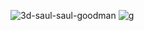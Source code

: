



![3d-saul-saul-goodman](https://github.com/nana1998Y/nana1998Y/assets/145150000/8bbaea85-eddc-4c04-8ed8-7f4a8d4e1692)
![g](https://github.com/nana1998Y/nana1998Y/assets/145150000/5165df26-24ba-4968-bb1a-4dab992dd403)
